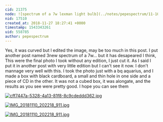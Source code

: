 ```yaml
---
cid: 21375
node: ![spectrum of a 7w lexman light bulb](../notes/pepespectrum/11-10-2018/spectrum-of-a-7w-lexman-light-bulb)
nid: 17510
created_at: 2018-11-27 18:27:41 +0000
timestamp: 1543343261
uid: 558785
author: pepespectrum
---
```


Yes, it was curved but I edited the image, may be too much in this post. I put another post named 3new  spectrum of a 7w... but it has desapeared I think, This were the final photo I took without any edition, I just  cut it. As I said I put it in another post with very little edition but I can't see it now. I don't mannage very well with this. I took the photo just with a bq aquarius, and I made a box with black cardboard, a small and thin hole in one side and a piece of CD in the other. It was not a cubed box, it was alongate, and the results as you see were pretty good. I hope you can see them

[![cff7447a-5328-4a13-81f8-8c9cdeddd362.jpg](/i/27864)](/i/27864)




[![IMG_20181110_202218_911.jpg](/i/27863)](/i/27863)


[![IMG_20181110_202218_911.jpg](/i/27865)](/i/27865)


